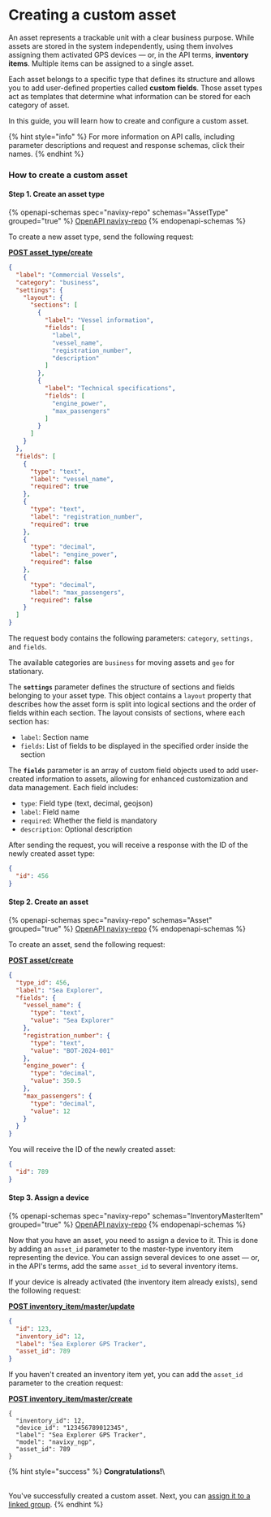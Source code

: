 # Creating a custom asset

An asset represents a trackable unit with a clear business purpose. While assets are stored in the system independently, using them involves assigning them activated GPS devices — or, in the API terms, **inventory items**. Multiple items can be assigned to a single asset.

Each asset belongs to a specific type that defines its structure and allows you to add user-defined properties called **custom fields**. Those asset types act as templates that determine what information can be stored for each category of asset.

In this guide, you will learn how to create and configure a custom asset.

{% hint style="info" %}
For more information on API calls, including parameter descriptions and request and response schemas, click their names.
{% endhint %}

### How to create a custom asset

#### Step 1. Create an asset type

{% openapi-schemas spec="navixy-repo" schemas="AssetType" grouped="true" %}
[OpenAPI navixy-repo](https://raw.githubusercontent.com/SquareGPS/navixy-api/refs/heads/navixy-repo/navixy-repository-api/navixy-repo-api-specification.yaml)
{% endopenapi-schemas %}

To create a new asset type, send the following request:

[**POST asset\_type/create**](broken-reference)

```json
{
  "label": "Commercial Vessels",
  "category": "business",
  "settings": {
    "layout": {
      "sections": [
        {
          "label": "Vessel information",
          "fields": [
            "label",
            "vessel_name",
            "registration_number",
            "description"
          ]
        },
        {
          "label": "Technical specifications",
          "fields": [
            "engine_power",
            "max_passengers"
          ]
        }
      ]
    }
  },
  "fields": [
    {
      "type": "text",
      "label": "vessel_name",
      "required": true
    },
    {
      "type": "text",
      "label": "registration_number",
      "required": true
    },
    {
      "type": "decimal",
      "label": "engine_power",
      "required": false
    },
    {
      "type": "decimal",
      "label": "max_passengers",
      "required": false
    }
  ]
}
```

The request body contains the following parameters: `category`, `settings,` and `fields`.

The available categories are `business` for moving assets and `geo` for stationary.

The **`settings`** parameter defines the structure of sections and fields belonging to your asset type. This object contains a `layout` property that describes how the asset form is split into logical sections and the order of fields within each section. The layout consists of sections, where each section has:

* `label`: Section name
* `fields`: List of fields to be displayed in the specified order inside the section

The **`fields`** parameter is an array of custom field objects used to add user-created information to assets, allowing for enhanced customization and data management. Each field includes:

* `type`: Field type (text, decimal, geojson)
* `label`: Field name
* `required`: Whether the field is mandatory
* `description`: Optional description

After sending the request, you will receive a response with the ID of the newly created asset type:

```json
{
  "id": 456
}
```

#### Step 2. Create an asset

{% openapi-schemas spec="navixy-repo" schemas="Asset" grouped="true" %}
[OpenAPI navixy-repo](https://raw.githubusercontent.com/SquareGPS/navixy-api/refs/heads/navixy-repo/navixy-repository-api/navixy-repo-api-specification.yaml)
{% endopenapi-schemas %}

To create an asset, send the following request:

[**POST asset/create**](broken-reference)

```json
{
  "type_id": 456,
  "label": "Sea Explorer",
  "fields": {
    "vessel_name": {
      "type": "text",
      "value": "Sea Explorer"
    },
    "registration_number": {
      "type": "text",
      "value": "BOT-2024-001"
    },
    "engine_power": {
      "type": "decimal",
      "value": 350.5
    },
    "max_passengers": {
      "type": "decimal",
      "value": 12
    }
  }
}
```

You will receive the ID of the newly created asset:

```json
{
  "id": 789
}
```

#### Step 3. Assign a device

{% openapi-schemas spec="navixy-repo" schemas="InventoryMasterItem" grouped="true" %}
[OpenAPI navixy-repo](https://raw.githubusercontent.com/SquareGPS/navixy-api/refs/heads/navixy-repo/navixy-repository-api/navixy-repo-api-specification.yaml)
{% endopenapi-schemas %}

Now that you have an asset, you need to assign a device to it. This is done by adding an `asset_id` parameter to the master-type inventory item representing the device. You can assign several devices to one asset — or, in the API's terms, add the same `asset_id` to several inventory items.

If your device is already activated (the inventory item already exists), send the following request:

[**POST inventory\_item/master/update**](broken-reference)

```json
{
  "id": 123,
  "inventory_id": 12,
  "label": "Sea Explorer GPS Tracker",
  "asset_id": 789
}
```

If you haven't created an inventory item yet, you can add the `asset_id` parameter to the creation request:

[**POST inventory\_item/master/create**](broken-reference)

```
​{
  "inventory_id": 12,
  "device_id": "123456789012345",
  "label": "Sea Explorer GPS Tracker",
  "model": "navixy_ngp",
  "asset_id": 789
}
```

{% hint style="success" %}
**Congratulations!**\
\
You've successfully created a custom asset. Next, you can [assign it to a linked group](configuring-an-asset-link.md).
{% endhint %}
